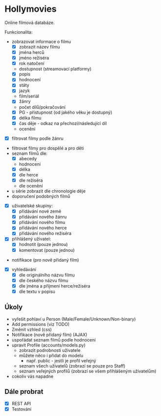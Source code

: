 # Hollymovies

Online filmová databáze.

Funkcionalita:
- zobrazovat informace o filmu
  -[x] zobrazit název filmu
  -[x] jména herců
  -[x] jméno režiséra
  -[x] rok natočení
  - dostupnost (streamovací platformy)
  -[x] popis
  -[x] hodnocení
  -[x] státy
  -[x] jazyk
  - film/seriál
  -[x] žánry
  - počet dílů/pokračování
  -[x] PG - přístupnost (od jakého věku je dostupný)
  -[x] délka filmu
  -[x] čas děje - odkaz na přechozí/následující díl
  - ocenění
-[x] filtrovat filmy podle žánru
- filtrovat filmy pro dospělé a pro děti
- seznam filmů dle:
  -[x] abecedy
  - hodnocení
  -[x] délka
  -[x] dle herce
  -[x] dle režiséra
  - dle ocenění
- u série zobrazit dle chronologie děje
- doporučení podobných filmů
-[x] uživatelské skupiny:
  -[x] přidávání nové země
  -[x] přidávání nového žánru
  -[x] přidávání nového filmu
  -[x] přidávání nového herce
  -[x] přidávání nového režiséra
-[x] přihlášený uživatel:
  -[x] hodnotit (pouze jednou)
  -[x] komentovat (pouze jednou)
- notifikace (pro nově přidaný film)
-[x] vyhledávání
  -[x] dle originálního názvu filmu
  -[x] dle českého názvu filmu
  -[x] dle jména a příjmení herce/režiséra
  -[x] dle textu v popisu

## Úkoly
- vyřešit pohlaví u Person (Male/Female/Unknown/Non-binary)
- Add permissions (viz TODO)
- Změnit vzhled (css)
- Notifikace (nově přidaný film) (AJAX)
- uspořádat seznam filmů podle hodnocení
- upravit Profile (accounts/models.py)
  - zobrazit podrobnosti uživatele
  - můžete něco i přidat do modelu
    - např. public - jestli je profil veřejný
  - seznam všech uživatelů (zobrazí se pouze pro Staff)
  - seznam veřejných profilů (zobrazí se všem přihlášeným uživatelům)
- cokoliv vás napadne 

## Dále probrat
-[x] REST API
-[x] Testování
